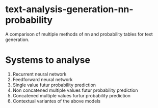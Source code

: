 # text-analysis-generation-nn-probability
A comparison of multiple methods of nn and probability tables for text generation.

# Systems to analyse

1. Recurrent neural network
2. Feedforward neural network
3. Single value futur probability prediction
4. Non concatened multiple values futur probability prediction
5. Concatened multiple values furtur probability prediction
6. Contextual variantes of the above models 